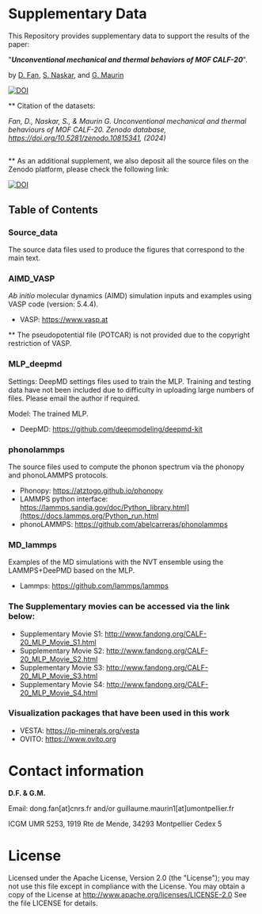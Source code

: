# Supplementary Data

This Repository provides supplementary data to support the results of the paper:

"_**Unconventional mechanical and thermal behaviors of MOF CALF-20**_". 

by [D. Fan](https://scholar.google.com/citations?user=fq_Q0rkAAAAJ&hl=en](https://scholar.google.com/citations?hl=en&user=fq_Q0rkAAAAJ&view_op=list_works&sortby=pubdate)), [S. Naskar](https://scholar.google.com/citations?hl=en&user=7qyxfhAAAAAJ&view_op=list_works&sortby=pubdate), and [G. Maurin](https://scholar.google.com/citations?hl=en&user=QNfwyjgAAAAJ&view_op=list_works&sortby=pubdate)

[![DOI](https://zenodo.org/badge/DOI/10.5281/zenodo.10815341.svg)](https://doi.org/10.5281/zenodo.10815341)

** Citation of the datasets: 

_Fan, D., Naskar, S., & Maurin G. Unconventional mechanical and thermal behaviours of MOF CALF-20. Zenodo database, https://doi.org/10.5281/zenodo.10815341, (2024)_


##

** As an additional supplement, we also deposit all the source files on the Zenodo platform, please check the following link:

[![DOI](https://zenodo.org/badge/DOI/10.5281/zenodo.10650655.svg)](https://doi.org/10.5281/zenodo.10650655)


##

## Table of Contents
### Source_data
The source data files used to produce the figures that correspond to the main text.

### AIMD_VASP
_Ab initio_ molecular dynamics (AIMD) simulation inputs and examples using VASP code (version: 5.4.4).
* VASP: https://www.vasp.at

** The pseudopotential file (POTCAR) is not provided due to the copyright restriction of VASP.

### MLP_deepmd
Settings: DeepMD settings files used to train the MLP. Training and testing data have not been included due to difficulty in uploading large numbers of files. Please email the author if required.

Model: The trained MLP.
* DeepMD: https://github.com/deepmodeling/deepmd-kit
### phonolammps
The source files used to compute the phonon spectrum via the phonopy and phonoLAMMPS protocols.

* Phonopy: https://atztogo.github.io/phonopy
* LAMMPS python interface: https://lammps.sandia.gov/doc/Python_library.html](https://docs.lammps.org/Python_run.html
* phonoLAMMPS: https://github.com/abelcarreras/phonolammps
### MD_lammps
Examples of the MD simulations with the NVT ensemble using the LAMMPS+DeePMD based on the MLP.
* Lammps: https://github.com/lammps/lammps


### The Supplementary movies can be accessed via the link below:

* Supplementary Movie S1: http://www.fandong.org/CALF-20_MLP_Movie_S1.html
* Supplementary Movie S2: http://www.fandong.org/CALF-20_MLP_Movie_S2.html
* Supplementary Movie S3: http://www.fandong.org/CALF-20_MLP_Movie_S3.html
* Supplementary Movie S4: http://www.fandong.org/CALF-20_MLP_Movie_S4.html

### Visualization packages that have been used in this work

* VESTA: https://jp-minerals.org/vesta
* OVITO: https://www.ovito.org
# Contact information
**D.F. & G.M.**

Email: dong.fan[at]cnrs.fr and/or guillaume.maurin1[at]umontpellier.fr

ICGM UMR 5253, 1919 Rte de Mende, 34293 Montpellier Cedex 5
# License
Licensed under the Apache License, Version 2.0 (the "License"); you may not use this file except in compliance with the License. You may obtain a copy of the License at http://www.apache.org/licenses/LICENSE-2.0
See the file LICENSE for details.
